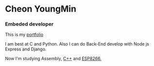 <h1>Cheon YoungMin</h1>
<h3>Embeded developer</h3>
This is my <a href="https://www.notion.so/Cheon-Youngmin-09bada0c245140efa1138f13c350fcbe">portfolio</a>

I am best at C and Python.
Also I can do Back-End develop with Node js Express and Django.

Now I'm studying Assembly, <a href="https://www.notion.so/C-c9a6981f1ecc47b499c0a44cdbf07b0e">C++</a> and <a href="https://www.notion.so/ESP8266-7f8c01f549db4d249cbd252e6f487dff">ESP8266.</a>
